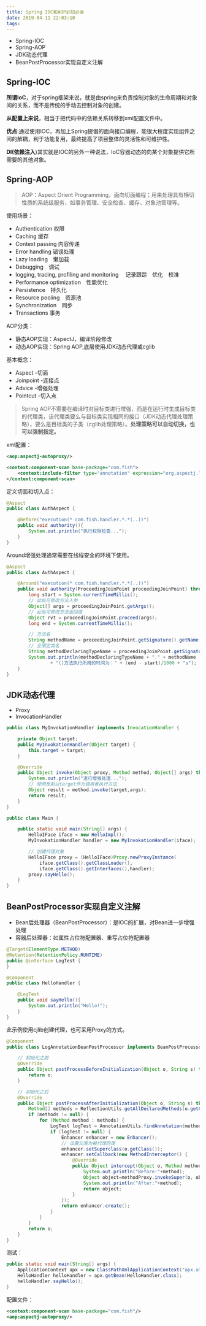 ```yaml
---
title: Spring IOC和AOP必知必会
date: 2019-04-11 22:03:10
tags:
---
```


- Spring-IOC
- Spring-AOP
- JDK动态代理
- BeanPostProcessor实现自定义注解

## Spring-IOC

**所谓IoC**，对于spring框架来说，就是由spring来负责控制对象的生命周期和对象间的关系，而不是传统的手动去控制对象的创建。

**从配置上来说**，相当于把代码中的依赖关系转移到xml配置文件中。

**优点**:通过使用IOC，再加上Spring提倡的面向接口编程，能很大程度实现组件之间的解耦，利于功能复用，最终提高了项目整体的灵活性和可维护性。

**DI(依赖注入**)其实就是IOC的另外一种说法，IoC容器动态的向某个对象提供它所需要的其他对象。

## Spring-AOP

>AOP：Aspect Orient Programming，面向切面编程；用来处理具有横切性质的系统级服务，如事务管理、安全检查、缓存、对象池管理等。

使用场景：
- Authentication 权限
- Caching 缓存
- Context passing 内容传递
- Error handling 错误处理
- Lazy loading　懒加载
- Debugging　调试
- logging, tracing, profiling and monitoring　 记录跟踪　优化　校准
- Performance optimization　性能优化
- Persistence　持久化
- Resource pooling　资源池
- Synchronization　同步
- Transactions  事务

AOP分类：
- 静态AOP实现：AspectJ，编译阶段修改
- 动态AOP实现：Spring AOP,底层使用JDK动态代理或cglib

基本概念：
- Aspect -切面
- Joinpoint -连接点
- Advice -增强处理
- Pointcut -切入点

>Spring AOP不需要在编译时对目标类进行增强，而是在运行时生成目标类的代理类，该代理类要么与目标类实现相同的接口（JDK动态代理处理策略），要么是目标类的子类（cglib处理策略）。**处理策略可以自动切换，也可以强制指定。**

xml配置：
```xml
<aop:aspectj-autoproxy/>

<context:component-scan base-package="com.fish">
    <context:include-filter type="annotation" expression="org.aspectj.lang.annotation.Aspect"/>
</context:component-scan>
```

定义切面和切入点：
```java
@Aspect
public class AuthAspect {

    @Before("execution(* com.fish.handler.*.*(..))")
    public void authority(){
        System.out.println("执行权限检查...");
    }
}
```

Around增强处理通常需要在线程安全的环境下使用。

```java
@Aspect
public class AuthAspect {

    @Around("execution(* com.fish.handler.*.*(..))")
    public void authority(ProceedingJoinPoint proceedingJoinPoint) throws Throwable {
        long start = System.currentTimeMillis();
        // 此处可修改方法入参
        Object[] args = proceedingJoinPoint.getArgs();
        // 此处可修改方法返回值
        Object rvt = proceedingJoinPoint.proceed(args);
        long end = System.currentTimeMillis();

        // 方法名
        String methodName = proceedingJoinPoint.getSignature().getName();
        // 全限定类名
        String methodDeclaringTypeName = proceedingJoinPoint.getSignature().getDeclaringTypeName();
        System.out.println(methodDeclaringTypeName + "." + methodName
                + "()方法执行所用的时间为：" + (end - start)/1000 + "s");
    }
}
```

## JDK动态代理

- Proxy
- InvocationHandler

```java
public class MyInvokationHandler implements InvocationHandler {

    private Object target;
    public MyInvokationHandler(Object target) {
        this.target = target;
    }

    @Override
    public Object invoke(Object proxy, Method method, Object[] args) throws Throwable {
        System.out.println("进行增强处理...");
        // 使用反射以target作为调用者执行方法
        Object result = method.invoke(target,args);
        return result;
    }
}
```

```java
public class Main {

    public static void main(String[] args) {
        HelloIFace iface = new HelloImpl();
        MyInvokationHandler handler = new MyInvokationHandler(iface);

        // 创建代理对象
        HelloIFace proxy = (HelloIFace)Proxy.newProxyInstance(
            iface.getClass().getClassLoader(),
            iface.getClass().getInterfaces(),handler);
        proxy.sayHello();
    }
}
```

## BeanPostProcessor实现自定义注解

- Bean后处理器（BeanPostProcessor）：是IOC的扩展，对Bean进一步增强处理
- 容器后处理器：如属性占位符配置器、重写占位符配置器

```java
@Target(ElementType.METHOD)
@Retention(RetentionPolicy.RUNTIME)
public @interface LogTest {
}
```

```java
@Component
public class HelloHandler {

    @LogTest
    public void sayHello(){
        System.out.println("Hello!");
    }
}
```

此示例使用cjlib创建代理，也可采用Proxy的方式。

```java
@Component
public class LogAnnotationBeanPostProcessor implements BeanPostProcessor {

    // 初始化之前
    @Override
    public Object postProcessBeforeInitialization(Object o, String s) throws BeansException {
        return o;
    }

    // 初始化之后
    @Override
    public Object postProcessAfterInitialization(Object o, String s) throws BeansException {
        Method[] methods = ReflectionUtils.getAllDeclaredMethods(o.getClass());
        if (methods != null) {
            for (Method method : methods) {
                LogTest logTest = AnnotationUtils.findAnnotation(method, LogTest.class);
                if (logTest != null) {
                    Enhancer enhancer = new Enhancer();
                    // 设置父类为被代理的类
                    enhancer.setSuperclass(o.getClass());
                    enhancer.setCallback(new MethodInterceptor() {
                        @Override
                        public Object intercept(Object o, Method method, Object[] objects, MethodProxy methodProxy) throws Throwable {
                            System.out.println("Before:"+method);
                            Object object=methodProxy.invokeSuper(o, objects);
                            System.out.println("After:"+method);
                            return object;
                        }
                    });
                    return enhancer.create();
                }
            }
        }
        return o;
    }
}
```

测试：

```java
public static void main(String[] args) {
    ApplicationContext apx = new ClassPathXmlApplicationContext("apx.xml");
    HelloHandler helloHandler = apx.getBean(HelloHandler.class);
    helloHandler.sayHello();
}
```

配置文件：

```xml
<context:component-scan base-package="com.fish"/>
<aop:aspectj-autoproxy/>
```